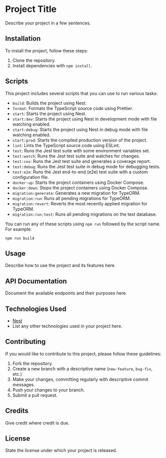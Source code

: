 # Project Title

Describe your project in a few sentences.

## Installation

To install the project, follow these steps:

1. Clone the repository.
2. Install dependencies with `npm install`.

## Scripts

This project includes several scripts that you can use to run various tasks:

- `build`: Builds the project using Nest.
- `format`: Formats the TypeScript source code using Prettier.
- `start`: Starts the project using Nest.
- `start:dev`: Starts the project using Nest in development mode with file watching enabled.
- `start:debug`: Starts the project using Nest in debug mode with file watching enabled.
- `start:prod`: Starts the compiled production version of the project.
- `lint`: Lints the TypeScript source code using ESLint.
- `test`: Runs the Jest test suite with some environment variables set.
- `test:watch`: Runs the Jest test suite and watches for changes.
- `test:cov`: Runs the Jest test suite and generates a coverage report.
- `test:debug`: Runs the Jest test suite in debug mode for debugging tests.
- `test:e2e`: Runs the Jest end-to-end (e2e) test suite with a custom configuration file.
- `docker:up`: Starts the project containers using Docker Compose.
- `docker:down`: Stops the project containers using Docker Compose.
- `migration:generate`: Generates a new migration for TypeORM.
- `migration:run`: Runs all pending migrations for TypeORM.
- `migration:revert`: Reverts the most recently applied migration for TypeORM.
- `migration:run:test`: Runs all pending migrations on the test database.

You can run any of these scripts using `npm run` followed by the script name. For example:

```
npm run build
``` 

## Usage

Describe how to use the project and its features here.

## API Documentation

Document the available endpoints and their purposes here.

## Technologies Used

- [Nest](https://nestjs.com/)
- List any other technologies used in your project here.

## Contributing
If you would like to contribute to this project, please follow these guidelines:

1. Fork the repository.
2. Create a new branch with a descriptive name (`new-feature`, `bug-fix`, etc.)
3. Make your changes, committing regularly with descriptive commit messages.
4. Push your changes to your branch.
5. Submit a pull request.

## Credits

Give credit where credit is due.

## License

State the license under which your project is released.